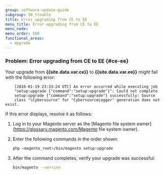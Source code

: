 ```yaml
---
group: software-update-guide
subgroup: 50_trouble
title: Error upgrading from CE to EE
menu_title: Error upgrading from CE to EE
menu_node:
menu_order: 500
functional_areas:
  - Upgrade
---
```


### Problem: Error upgrading from CE to EE {#ce-ee}

Your upgrade from **{{site.data.var.ce}}** to **{{site.data.var.ee}}** might fail with the following error:

```terminal
	[2016-01-19 23:33:24 UTC] An error occurred while executing job 
	"setup:upgrade {"command":"setup:upgrade"}": Could not complete 
	setup:upgrade {"command":"setup:upgrade"} successfully: Source 
	class "\Cybersource" for "CybersourceLogger" generation does not exist.
```

If this error displays, resolve it as follows:

1.	Log in to your Magento server as the [Magento file system owner](https://glossary.magento.com/Magento file system owner).
2.	Enter the following commands in the order shown:

    ```bash
    php <magento_root>/bin/magento setup:upgrade
    ```

3.	After the command completes, verify your upgrade was successful:

    ```bash
    bin/magento --version
    ```
